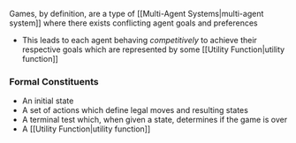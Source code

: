 Games, by definition, are a type of [[Multi-Agent Systems|multi-agent system]] where there exists conflicting agent goals and preferences
- This leads to each agent behaving *competitively* to achieve their respective goals which are represented by some [[Utility Function|utility function]]
### Formal Constituents
- An initial state
- A set of actions which define legal moves and resulting states
- A terminal test which, when given a state, determines if the game is over
- A [[Utility Function|utility function]]